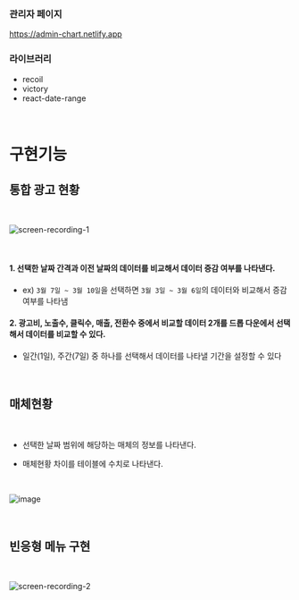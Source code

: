 ### 관리자 페이지

https://admin-chart.netlify.app

### 라이브러리

- recoil
- victory
- react-date-range

</br>

# 구현기능

## 통합 광고 현황

</br>

![screen-recording-_1_](https://user-images.githubusercontent.com/70426440/178999687-94d63a07-7db3-4353-9e73-5368514bff9b.gif)

</br>

#### 1. 선택한 날짜 간격과 이전 날짜의 데이터를 비교해서 데이터 증감 여부를 나타낸다.

- ex) `3월 7일 ~ 3월 10일`을 선택하면 `3월 3일 ~ 3월 6일`의 데이터와 비교해서 증감 여부를 나타냄

#### 2. 광고비, 노출수, 클릭수, 매출, 전환수 중에서 비교할 데이터 2개를 드롭 다운에서 선택해서 데이터를 비교할 수 있다.

- 일간(1일), 주간(7일) 중 하나를 선택해서 데이터를 나타낼 기간을 설정할 수 있다

</br>

## 매체현황

</br>

- 선택한 날짜 범위에 해당하는 매체의 정보를 나타낸다.

- 매체현황 차이를 테이블에 수치로 나타낸다.

</br>

![image](https://user-images.githubusercontent.com/70426440/179007784-3fbbef7e-250d-4c9a-b64a-4feb8f17763f.png)

</br>

## 빈응형 메뉴 구현

</br>

![screen-recording-_2_](https://user-images.githubusercontent.com/70426440/179010223-64798dbc-c984-40e5-94f4-2df959ff61d5.gif)
